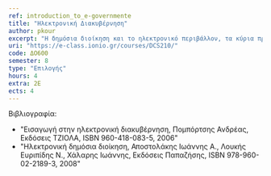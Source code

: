 ```yaml
---
ref: introduction_to_e-governmente
title: "Ηλεκτρονική Διακυβέρνηση"
author: pkour
excerpt: "Η δημόσια διοίκηση και το ηλεκτρονικό περιβάλλον, τα κύρια προβλήματα της δημόσιας διοίκησης στη κοινωνία της πληροφορίας, οι βασικές λειτουργίες της δημόσιας διοίκησης, ανασχεδιασμός διοικητικών διαδικασιών, παροχή δημοσίων υπηρεσιών μέσω διαδικτύου, στάνταρντς και διαλειτουργικότητα εφαρμογών, διαχείριση γνώσης και ηλεκτρονική διακυβέρνηση, e-democracy (ηλεκτρονική δημοκρατία), e-participation (ηλεκτρονική συμμετοχή), e-voting (ηλεκτρονική ψηφοφορία), θέματα ασφάλειας και ιδιωτικότητας, κοινωνική αποδοχή των ηλεκτρονικών διαδικασιών, νομικά θέματα, διεθνής διακυβερνητική συνεργασία."
uri: "https://e-class.ionio.gr/courses/DCS210/"
code: ΔΟ600
semester: 8
type: "Επιλογής"
hours: 4
extra: 2Ε
ects: 4
---
```



Βιβλιογραφία: 
  - "Εισαγωγή στην ηλεκτρονική διακυβέρνηση, Πομπόρτσης Ανδρέας, Εκδόσεις ΤΖΙΟΛΑ, ISBN 960-418-083-5, 2006"
  - "Ηλεκτρονική δημόσια διοίκηση, Αποστολάκης Ιωάννης Α., Λουκής Ευριπίδης Ν., Χάλαρης Ιωάννης, Εκδόσεις Παπαζήσης, ISBN 978-960-02-2189-3, 2008"
  


